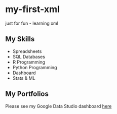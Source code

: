 # my-first-xml
just for fun - learning xml

## My Skills

- Spreadsheets
- SQL Databases
- R Programming
- Python Programming
- Dashboard
- Stats & ML

## My Portfolios
Please see my Google Data Studio dashboard [here](https://www.google.com/search?gs_ssp=eJzj4tTP1TcwMU02T1JgNGB0YPBiS8_PT89JBQBASQXT&q=google&rlz=1C5CHFA_enTH968TH968&oq=google&aqs=chrome.1.69i60j46i199i465i512j69i59j35i39j69i60l4.4396j0j7&sourceid=chrome&ie=UTF-8)
